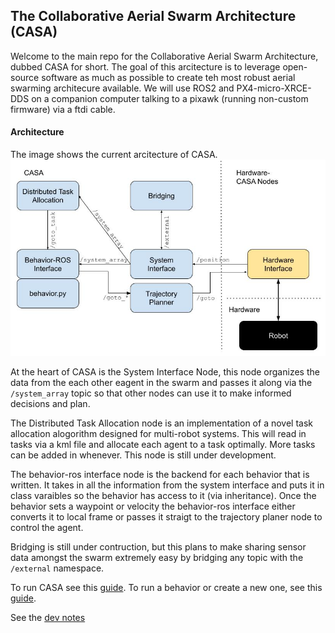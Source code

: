 ## The Collaborative Aerial Swarm Architecture (CASA) ##

Welcome to the main repo for the Collaborative Aerial Swarm Architecture, dubbed CASA for short. The goal of this arcitecture is to leverage open-source software as much as possible to create teh most robust aerial swarming architecure available. We will use ROS2 and PX4-micro-XRCE-DDS on a companion computer talking to a pixawk (running non-custom firmware) via a ftdi cable.

#### Architecture ####
The image shows the current arcitecture of CASA. 
![architecture](docs/CASA-July2023.jpg)

At the heart of CASA is the System Interface Node, this node organizes the data from the each other eagent in the swarm and passes it along via the `/system_array` topic so that other nodes can use it to make informed decisions and plan.  

The Distributed Task Allocation node is an implementation of a novel task allocation alogorithm designed for multi-robot systems. This will read in tasks via a kml file and allocate each agent to a task optimally. More tasks can be added in whenever. This node is still under development.

The behavior-ros interface node is the backend for each behavior that is written. It takes in all the information from the system interface and puts it in class varaibles so the behavior has access to it (via inheritance). Once the behavior sets a waypoint or velocity the behavior-ros interface either converts it to local frame or passes it straigt to the trajectory planer node to control the agent.

Bridging is still under contruction, but this plans to make sharing sensor data amongst the swarm extremely easy by bridging any topic with the `/external` namespace. 

To run CASA see this [guide](src/casa_bringup/README.md).
To run a behavior or create a new one, see this [guide](src/behaviors/README.md).

See the [dev notes](docs/dev.md) 


